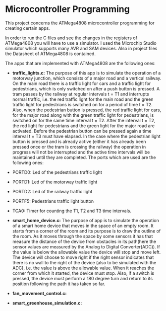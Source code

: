# Microcontroller Programming
This project concerns the ATMega4808 microcontroller programming for creating certain apps.

In order to run the C files and see the changes in the registers of ATMega4808 you will have to use a simulator. I used the Microchip Studio simulator which supports many AVR and SAM devices. Also in project files the Datasheet of ATMega4808 is contained.

The apps that are implemented with ATMega4808 are the following ones:
- **traffic_lights.c:** The purpose of this app is to simulate the operation of a motorway junction, which consists of a major road and a vertical railway. On the main road there is a traffic light for cars and a traffic light for pedestrians, which is only switched on after a push button is pressed. A tram passes by the railway at regular intervals t = T1 and interrupts normal traffic, i.e. the red traffic light for the main road and the green traffic light for pedestrians is switched on for a period of time t = T2. Also, when the pedestrian button is pressed, the red traffic light for cars, for the major road along with the green traffic light for pedestrians, is switched on for the same time interval t = T2. After the interval t = T2, the red light for pedestrians and the green light for the major road are activated. Before the pedestrian button can be pressed again a time interval t = T3 must have elapsed. In the case where the pedestrian light button is pressed and is already active (either it has already been pressed once or the tram is crossing the railway) the operation in progress will not be interrupted and the active time intervals will be maintained until they are completed.
The ports which are used are the following ones:
- PORTD0: Led of the pedestrians traffic light
- PORTD1: Led of the motorway traffic light
- PORTD2: Led of the railway traffic light
- PORTF5: Pedestrians traffic light button
- TCA0: Timer for counting the T1, T2 and T3 time intervals.

- **smart_home_device.c:** The purpose of app is to simulate the operation of a smart home device that moves in the space of an empty room. It starts from a corner of the room and its purpose is to draw the outline of the room. As it moves through the space by some sensors it has that measure the distance of the device from obstacles in its path(here the sensor values are measured by the Analog to Digital Converter(ADC)). If the value is below the allowable value the device will stop and move left. The device will choose to move right if the right sensor indicates that there is no wall to the right of the device (also to be simulated with the ADC), i.e. the value is above the allowable value. When it reaches the corner from which it started, the device must stop. Also, if a switch is pressed, the device must perform a 180 degree turn and return to its position following the path it has taken so far.

- **fan_movement_control.c:**

- **smart_greenhouse_simulation.c:**
